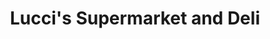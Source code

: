 ---
title: "Lucci's Supermarket and Deli"
url: /wilmington/luccis-supermarket-and-deli/
shop: Supermarkt
---